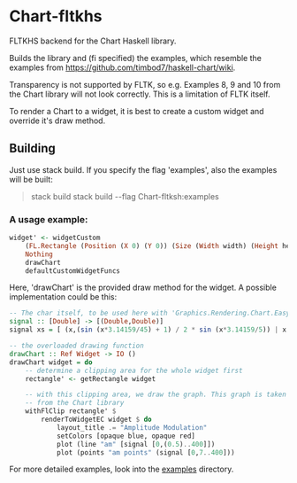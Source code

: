 # Chart-fltkhs

FLTKHS backend for the Chart Haskell library.

Builds the library and (fi specified) the examples, which resemble the examples from https://github.com/timbod7/haskell-chart/wiki.

Transparency is not supported by FLTK, so e.g. Examples 8, 9 and 10 from the Chart library will not look correctly. This is a limitation of FLTK itself.

To render a Chart to a widget, it is best to create a custom widget and override it's draw method.

## Building ##

Just use stack build. If you specify the flag 'examples', also the examples will be built:

> stack build
> stack build --flag Chart-fltksh:examples

### A usage example: ###

```haskell
widget' <- widgetCustom
    (FL.Rectangle (Position (X 0) (Y 0)) (Size (Width width) (Height height)))
    Nothing
    drawChart
    defaultCustomWidgetFuncs
```


Here, 'drawChart' is the provided draw method for the widget. A possible implementation
could be this:

```haskell
-- The char itself, to be used here with 'Graphics.Rendering.Chart.Easy'
signal :: [Double] -> [(Double,Double)]
signal xs = [ (x,(sin (x*3.14159/45) + 1) / 2 * sin (x*3.14159/5)) | x <- xs ]

-- the overloaded drawing function
drawChart :: Ref Widget -> IO ()
drawChart widget = do
    -- determine a clipping area for the whole widget first
    rectangle' <- getRectangle widget

    -- with this clipping area, we draw the graph. This graph is taken from Example1
    -- from the Chart library
    withFlClip rectangle' $
        renderToWidgetEC widget $ do
            layout_title .= "Amplitude Modulation"
            setColors [opaque blue, opaque red]
            plot (line "am" [signal [0,(0.5)..400]])
            plot (points "am points" (signal [0,7..400]))
```

For more detailed examples, look into the [examples](https://github.com/oswald2/Chart-fltkhs/tree/master/examples) directory.

